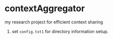 contextAggregator
=================

my research project for efficient context sharing

1. set `config.txt1` for directory information setup.
